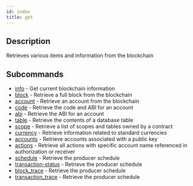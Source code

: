 ```yaml
---
id: index
title: get
---
```


## Description

Retrieves various items and information from the blockchain

## Subcommands

- [info](./info.md) - Get current blockchain information
- [block](./block.md) - Retrieve a full block from the blockchain
- [account](./account.md) - Retrieve an account from the blockchain
- [code](./code.md) - Retrieve the code and ABI for an account
- [abi](./abi.md) - Retrieve the ABI for an account
- [table](./table.md) - Retrieve the contents of a database table
- [scope](./scope.md) - Retrieve a list of scopes and tables owned by a contract
- [currency](./currency.md) - Retrieve information related to standard currencies
- [accounts](./accounts.md) - Retrieve accounts associated with a public key
- [actions](./actions.md) - Retrieve all actions with specific account name referenced in authorization or receiver
- [schedule](./schedule.md) - Retrieve the producer schedule
- [transaction-status](./transaction-status.md) - Retrieve the producer schedule
- [block_trace](./block_trace.md) - Retrieve the producer schedule
- [transaction_trace](./transaction_trace.md) - Retrieve the producer schedule
